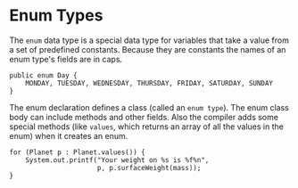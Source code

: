 # Enum Types

The `enum` data type is a special data type for variables that take a value from a set of predefined constants. Because they are constants the names of an enum type's fields are in caps.

```
public enum Day {
    MONDAY, TUESDAY, WEDNESDAY, THURSDAY, FRIDAY, SATURDAY, SUNDAY
}
```

The enum declaration defines a class (called an `enum type`). The enum class body can include methods and other fields. Also the compiler adds some special methods (like `values`, which returns an array of all the values in the enum) when it creates an enum.

```
for (Planet p : Planet.values()) {
    System.out.printf("Your weight on %s is %f%n",
                      p, p.surfaceWeight(mass));
}
```